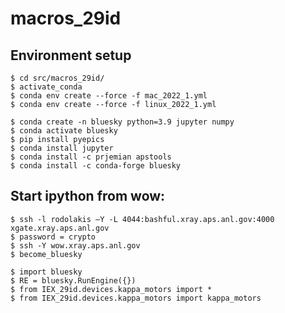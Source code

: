# macros_29id

## Environment setup

    $ cd src/macros_29id/
    $ activate_conda
    $ conda env create --force -f mac_2022_1.yml
    $ conda env create --force -f linux_2022_1.yml

    $ conda create -n bluesky python=3.9 jupyter numpy
    $ conda activate bluesky
    $ pip install pyepics
    $ conda install jupyter
    $ conda install -c prjemian apstools
    $ conda install -c conda-forge bluesky


## Start ipython from wow:

    $ ssh -l rodolakis —Y -L 4044:bashful.xray.aps.anl.gov:4000 xgate.xray.aps.anl.gov
    $ password = crypto
    $ ssh -Y wow.xray.aps.anl.gov
    $ become_bluesky

    $ import bluesky
    $ RE = bluesky.RunEngine({})
    $ from IEX_29id.devices.kappa_motors import *
    $ from IEX_29id.devices.kappa_motors import kappa_motors
    